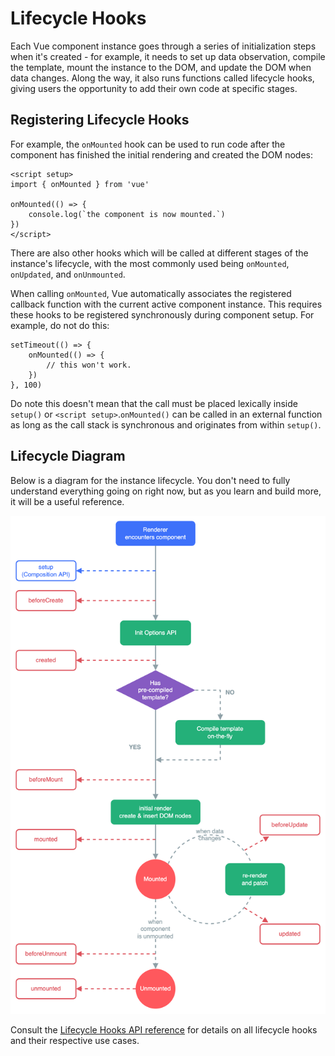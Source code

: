 # Lifecycle Hooks

Each Vue component instance goes through a series of initialization steps when it's created - for example, it needs to set up data observation, compile the template, mount the instance to the DOM, and update the DOM when data changes. Along the way, it also runs functions called lifecycle hooks, giving users the opportunity to add their own code at specific stages.

## Registering Lifecycle Hooks

For example, the `onMounted` hook can be used to run code after the component has finished the initial rendering and created the DOM nodes:


    <script setup>
    import { onMounted } from 'vue'

    onMounted(() => {
        console.log(`the component is now mounted.`)
    })
    </script>


There are also other hooks which will be called at different stages of the instance's lifecycle, with the most commonly used being `onMounted`, `onUpdated`, and `onUnmounted`.

When calling `onMounted`, Vue automatically associates the registered callback function with the current active component instance. This requires these hooks to be registered synchronously during component setup. For example, do not do this:


    setTimeout(() => {
        onMounted(() => {
            // this won't work.
        })
    }, 100)


Do note this doesn't mean that the call must be placed lexically inside `setup()` or `<script setup>`.`onMounted()` can be called in an external function as long as the call stack is synchronous and originates from within `setup()`.

## Lifecycle Diagram

Below is a diagram for the instance lifecycle. You don't need to fully understand everything going on right now, but as you learn and build more, it will be a useful reference.

![alt text](lifecycle.MuZLBFAS.png)


Consult the [Lifecycle Hooks API reference](https://vuejs.org/api/composition-api-lifecycle) for details on all lifecycle hooks and their respective use cases.
